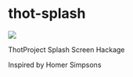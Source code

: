 thot-splash
===========

<img src="https://raw2.github.com/episeclab/thot-splash/master/screenshot.png" />

ThotProject Splash Screen Hackage

Inspired by Homer Simpsons
